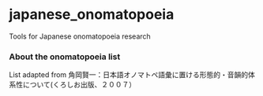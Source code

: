 # japanese_onomatopoeia
Tools for Japanese onomatopoeia research

### About the onomatopoeia list
List adapted from 角岡賢一：日本語オノマトペ語彙に置ける形態的・音韻的体系性について(くろしお出版、２００７）
